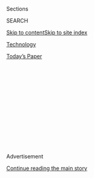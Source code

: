 <div id="app">

<div>

<div>

<div>

<div class="NYTAppHideMasthead css-1q2w90k e1suatyy0">

<div class="section css-ui9rw0 e1suatyy2">

<div class="css-eph4ug er09x8g0">

<div class="css-6n7j50">

</div>

<span class="css-1dv1kvn">Sections</span>

<div class="css-10488qs">

<span class="css-1dv1kvn">SEARCH</span>

</div>

[Skip to content](#site-content)[Skip to site
index](#site-index)

</div>

<div id="masthead-section-label" class="css-1wr3we4 eaxe0e00">

[Technology](https://www.nytimes.com/section/technology)

</div>

<div class="css-10698na e1huz5gh0">

</div>

</div>

<div id="masthead-bar-one" class="section hasLinks css-15hmgas e1csuq9d3">

<div class="css-uqyvli e1csuq9d0">

</div>

<div class="css-1uqjmks e1csuq9d1">

</div>

<div class="css-9e9ivx">

[](https://myaccount.nytimes.com/auth/login?response_type=cookie&client_id=vi)

</div>

<div class="css-1bvtpon e1csuq9d2">

[Today’s
Paper](https://www.nytimes.com/section/todayspaper)

</div>

</div>

</div>

</div>

<div data-aria-hidden="false">

<div id="site-content" data-role="main">

<div>

<div class="css-1aor85t" style="opacity:0.000000001;z-index:-1;visibility:hidden">

<div class="css-1hqnpie">

<div class="css-epjblv">

<span class="css-17xtcya">[Technology](/section/technology)</span><span class="css-x15j1o">|</span><span class="css-fwqvlz">When
Taming Big Tech Goes
Wrong</span>

</div>

<div class="css-k008qs">

<div class="css-1iwv8en">

<span class="css-18z7m18"></span>

<div>

</div>

</div>

<span class="css-1n6z4y">https://nyti.ms/2DcEm9A</span>

<div class="css-1705lsu">

<div class="css-4xjgmj">

<div class="css-4skfbu" data-role="toolbar" data-aria-label="Social Media Share buttons, Save button, and Comments Panel with current comment count" data-testid="share-tools">

  - 
  - 
  - 
  - 
    
    <div class="css-6n7j50">
    
    </div>

  - 

</div>

</div>

</div>

</div>

</div>

</div>

<div id="NYT_TOP_BANNER_REGION" class="css-13pd83m">

</div>

<div id="top-wrapper" class="css-1sy8kpn">

<div id="top-slug" class="css-l9onyx">

Advertisement

</div>

[Continue reading the main
story](#after-top)

<div class="ad top-wrapper" style="text-align:center;height:100%;display:block;min-height:250px">

<div id="top" class="place-ad" data-position="top" data-size-key="top">

</div>

</div>

<div id="after-top">

</div>

</div>

<div>

<div id="sponsor-wrapper" class="css-1hyfx7x">

<div id="sponsor-slug" class="css-19vbshk">

Supported by

</div>

[Continue reading the main
story](#after-sponsor)

<div id="sponsor" class="ad sponsor-wrapper" style="text-align:center;height:100%;display:block">

</div>

<div id="after-sponsor">

</div>

</div>

<div class="css-186x18t">

on tech

</div>

<div class="css-1vkm6nb ehdk2mb0">

# When Taming Big Tech Goes Wrong

</div>

What the United States can learn from Europe’s efforts to restrain
America’s tech
giants.

<div class="css-79elbk" data-testid="photoviewer-wrapper">

<div class="css-z3e15g" data-testid="photoviewer-wrapper-hidden">

</div>

<div class="css-1a48zt4 ehw59r15" data-testid="photoviewer-children">

![<span class="css-cnj6d5 e1z0qqy90" itemprop="copyrightHolder"><span class="css-1ly73wi e1tej78p0">Credit...</span><span><span>Ceylan
Maurer</span></span></span>](https://static01.nyt.com/images/2020/08/04/business/04ontech/04ontech-articleLarge.jpg?quality=75&auto=webp&disable=upscale)

</div>

</div>

<div class="css-18e8msd">

<div class="css-vp77d3 epjyd6m0">

<div class="css-hus3qt ey68jwv0" data-aria-hidden="true">

[![Shira
Ovide](https://static01.nyt.com/images/2020/03/18/reader-center/author-shira-ovide/author-shira-ovide-thumbLarge-v2.png
"Shira Ovide")](https://www.nytimes.com/by/shira-ovide)

</div>

<div class="css-1baulvz">

By [<span class="css-1baulvz last-byline" itemprop="name">Shira
Ovide</span>](https://www.nytimes.com/by/shira-ovide)

</div>

</div>

  - Aug. 4,
    2020

  - 
    
    <div class="css-4xjgmj">
    
    <div class="css-d8bdto" data-role="toolbar" data-aria-label="Social Media Share buttons, Save button, and Comments Panel with current comment count" data-testid="share-tools">
    
      - 
      - 
      - 
      - 
        
        <div class="css-6n7j50">
        
        </div>
    
      - 
    
    </div>
    
    </div>

</div>

</div>

<div class="section meteredContent css-1r7ky0e" name="articleBody" itemprop="articleBody">

<div class="css-1fanzo5 StoryBodyCompanionColumn">

<div class="css-53u6y8">

*This article is part of the On Tech newsletter. You can* [*sign up
here*](https://www.nytimes.com/newsletters/signup/OT) *to receive it
weekdays.*

What if the U.S. government tries to restrain the power of America’s
tech superstars, and it doesn’t work?

That’s essentially what has happened so far in Europe, where some
regulators and lawmakers have been ahead of the United States in putting
guardrails on Google, Amazon, Facebook and Apple.

I talked with my colleague [Adam
Satariano](https://www.nytimes.com/by/adam-satariano), who writes about
technology in Europe, about what happens when government officials
decide they want to do *something* about Big Tech, but struggle to
figure out what that something should be.

**Shira: What’s been Europe’s approach to the American tech
superpowers?**

**Adam:** Europe started doing antitrust investigations several years
ago. But the resulting lawsuits and regulation haven’t done much.

</div>

</div>

<div class="css-1fanzo5 StoryBodyCompanionColumn">

<div class="css-53u6y8">

Google is the best example. Investigations into allegations of
anti-competitive tactics took years. The European Union then
[fined](https://www.nytimes.com/2018/07/18/technology/google-eu-android-fine.html)
Google
[several](https://www.nytimes.com/2017/06/27/technology/eu-google-fine.html)
billion
[dollars](https://www.nytimes.com/2019/03/20/business/google-fine-advertising.html)
for breaking the law. But critics say that Google wasn’t forced to
change much, so this [did little to restore
competition](https://www.nytimes.com/2019/11/11/business/europe-technology-antitrust-regulation.html).

**What can American lawmakers and regulators learn from Europe’s
mistakes?**

Speed is crucial, otherwise regulators are fighting yesterday’s battles.

There was also a problem with enforcement. Europe passed a highly-touted
privacy law called General Data Protection Regulation, but it’s been [a
flop at limiting data
collection](https://www.nytimes.com/2020/04/27/technology/GDPR-privacy-law-europe.html)
by the biggest tech companies. Much of the policing of the law was left
to Ireland, which simply doesn’t have the resources to keep up.

**It sounds as if the lesson is that you can believe there’s a problem
with tech companies’ power, but it’s hard to craft an appropriate
response.**

Without a doubt. The authorities in Europe are [changing their tactics
now](https://www.nytimes.com/2020/07/30/technology/europe-new-phase-tech-amazon-apple-facebook-google.html).
They’re looking at rewriting laws to directly target the way big tech
companies do business: How they use data or box out rivals, and ways
they give their products preferential treatment.

</div>

</div>

<div class="css-1fanzo5 StoryBodyCompanionColumn">

<div class="css-53u6y8">

But after a few years covering this in Europe, I have become much more
suspect about these efforts at regulation. There’s a lot of potential
for unintended consequences.

**What have been the unintended consequences?**

A big one is the ripple effects of several countries, especially
Germany, making new rules against hate speech online. The worry is that
[gave cover to countries to enact censorship
laws](https://www.nytimes.com/2019/05/06/technology/europe-tech-censorship.html).
Turkey cited Germany’s hate speech law in enacting its new social media
restrictions. Another law, [known as the right to be
forgotten](https://www.nytimes.com/2019/09/23/technology/right-to-be-forgotten-law-europe.html),
has also raised concerns about limiting the availability of information
online.

**Does this mean we should be skeptical about any U.S. government action
against Big Tech?**

Maybe. But it’s still been interesting to watch this growing realization
among the authorities on both sides of the Atlantic about the size of
these companies and the influence they hold over their democratic
societies and how they operate, including their communication systems,
information flow and commerce.

You can sense this feeling that lawmakers think they must do something,
but aren’t quite sure what that is yet. The next 12 to 18 months are
going to be extraordinary.

*Hello, dear readers\! Several of you had asked about differences in how
the United States and Europe handle regulation of technology. This
conversation gets the ball rolling on that subject. Please keep the
questions coming. You can reach us at ontech@nytimes.com.*

-----

## Twitter’s blunder is a symptom of our broken internet

Twitter is in hot water with the U.S. government. Let me explain why you
should be angry.

The Federal Trade Commission is [investigating
Twitter](https://www.nytimes.com/2020/08/03/technology/ftc-twitter-privacy-violations.html)
and may fine the company up to $250 million for using people’s phone
numbers in ways that users didn’t expect, my colleague Kate Conger
wrote.

</div>

</div>

<div class="css-1fanzo5 StoryBodyCompanionColumn">

<div class="css-53u6y8">

This stems from Twitter’s
[disclosure](https://help.twitter.com/en/information-and-ads) in October
that the phone number you might have listed as a [second form of account
verification](https://www.nytimes.com/2017/08/08/technology/personaltech/protecting-your-accounts-by-text-or-app.html)
— in addition to a password — might also have been used to target
advertisements at you. This is not good.

Phone numbers used for security purposes shouldn’t be repurposed for
Twitter to make money. Twitter said this was a mistake, but it hasn’t
said how long this practice had gone on or how it made this error.
(Facebook had [gotten in trouble for the same
thing](https://www.washingtonpost.com/technology/2019/07/23/facebook-deceived-users-about-way-it-used-phone-numbers-facial-recognition-ftc-allege-complaint/).)

There are two interrelated problems revealed by what might seem like
Twitter’s minor flub.

First is the problem of companies ignoring common sense. People who
enter a phone number to keep impostors out of their Twitter accounts do
not expect that number to be used to target ads. Period. Therefore,
companies should absolutely not do this.

Two, Twitter’s mistake is a symptom of the broader scourge of online
surveillance. Internet advertising [is an arms race waged with our
data](https://www.nytimes.com/2020/07/15/technology/just-collect-less-data-period.html),
and that leads to ever more intrusive harvesting and use of our
information.

This is not only a concern for tin-foil-hat privacy paranoiacs.
Companies like Facebook and Google have a big leg up over all other
companies that sell digital ads because they have more and better data
than anyone else. Every other company is tempted to play catch up by
resorting to increasingly creepy ways of collecting user data.

That might include Twitter, or apps we’ve never heard of [that gather
our location information and sell it without our knowledge to other
data-hungry
companies](https://www.nytimes.com/interactive/2018/12/10/business/location-data-privacy-apps.html).
All the tech problems are connected.

-----

</div>

</div>

<div class="css-1fanzo5 StoryBodyCompanionColumn">

<div class="css-53u6y8">

## Before we go …

  - **I suspect people will have** ***feelings*** **about this:** Stacey
    Steinberg, a children’s rights lawyer and photographer, says that
    parents sharing information, including photos, about their children
    online may unwittingly be providing fodder for bullying or child
    abuse. These risks have [made her think twice before she shares
    information](https://www.nytimes.com/2020/08/04/well/family/parents-social-media-privacy.html)
    about her kids on social media.

  - **Maybe this newsletter should just be memes?** On Instagram and
    other apps, news organizations and activists have captivated
    audiences’ attention by posting less text and more charts, graphics
    and other [easy-to-digest ways to convey news and
    information](https://www.axios.com/instagram-information-coronavirus-george-floyd-706d1ad3-9d6d-48d4-b085-3469a0d93b56.html),
    according to Axios. This is a pattern that younger people latched
    onto a long time ago: Quick-scan visuals like memes are [a great way
    to explain complicated
    things](https://www.nytimes.com/2019/12/24/style/finance-memes.html).

  - **The online forum that traces the internet’s past five years:**
    Wired has a [fascinating
    look](https://www.wired.com/story/the-hate-fueled-rise-of-rthe-donald-and-its-epic-takedown/)
    at a Reddit group about President Trump that became one of the most
    popular and divisive gatherings online. The article tells how this
    group’s story encapsulated the evolution of internet forums in
    molding or policing people’s personal interactions and beliefs.

### Hugs to this

Check out these [ethereal cuttlefish embryos bobbing around in their
eggs](https://vimeo.com/424875558). Yes, those tiny black dots are the
cuttlefish babies’ eyes. (Thank you to an On Tech reader, Dr. Julie
Drawbridge, for suggesting this video.)

-----

*We want to hear from you. Tell us what you think of this newsletter and
what else you’d like us to explore. You can reach us at*
[*ontech@nytimes.com.*](mailto:ontech@nytimes.com?subject=On%20Tech%20Feedback)
**

*If you don’t already get this newsletter in your inbox,* [*please sign
up here*](https://www.nytimes.com/newsletters/signup/OT)*.*

</div>

</div>

</div>

<div>

</div>

<div>

</div>

<div>

</div>

<div>

<div id="bottom-wrapper" class="css-1ede5it">

<div id="bottom-slug" class="css-l9onyx">

Advertisement

</div>

[Continue reading the main
story](#after-bottom)

<div id="bottom" class="ad bottom-wrapper" style="text-align:center;height:100%;display:block;min-height:90px">

</div>

<div id="after-bottom">

</div>

</div>

</div>

</div>

</div>

## Site Index

<div>

</div>

## Site Information Navigation

  - [© <span>2020</span> <span>The New York Times
    Company</span>](https://help.nytimes.com/hc/en-us/articles/115014792127-Copyright-notice)

<!-- end list -->

  - [NYTCo](https://www.nytco.com/)
  - [Contact
    Us](https://help.nytimes.com/hc/en-us/articles/115015385887-Contact-Us)
  - [Work with us](https://www.nytco.com/careers/)
  - [Advertise](https://nytmediakit.com/)
  - [T Brand Studio](http://www.tbrandstudio.com/)
  - [Your Ad
    Choices](https://www.nytimes.com/privacy/cookie-policy#how-do-i-manage-trackers)
  - [Privacy](https://www.nytimes.com/privacy)
  - [Terms of
    Service](https://help.nytimes.com/hc/en-us/articles/115014893428-Terms-of-service)
  - [Terms of
    Sale](https://help.nytimes.com/hc/en-us/articles/115014893968-Terms-of-sale)
  - [Site
    Map](https://spiderbites.nytimes.com)
  - [Help](https://help.nytimes.com/hc/en-us)
  - [Subscriptions](https://www.nytimes.com/subscription?campaignId=37WXW)

</div>

</div>

</div>

</div>
